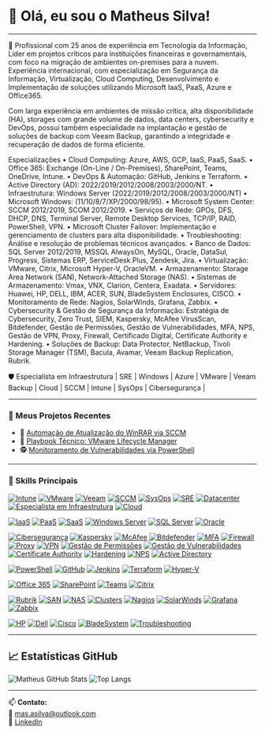 # 👋 Olá, eu sou o Matheus Silva!
---
🎯 Profissional com 25 anos de experiência em Tecnologia da Informação, Líder em projetos críticos para instituições financeiras e governamentais, com foco na migração de ambientes on-premises para a nuvem. Experiência internacional, com especialização em Segurança da Informação, Virtualização, Cloud Computing, Desenvolvimento e Implementação de soluções utilizando Microsoft IaaS, PaaS, Azure e Office365.

Com larga experiência em ambientes de missão crítica, alta disponibilidade (HA), storages com grande volume de dados, data centers, cybersecurity e DevOps, possui também especialidade na implantação e gestão de soluções de backup com Veeam Backup, garantindo a integridade e recuperação de dados de forma eficiente.

Especializações
• Cloud Computing: Azure, AWS, GCP, IaaS, PaaS, SaaS.
• Office 365: Exchange (On-Line / On-Premises), SharePoint, Teams, OneDrive, Intune.
• DevOps & Automação: GitHub, Jenkins e Terraform.
• Active Directory (AD): 2022/2019/2012/2008/2003/2000/NT.
• Infraestrutura: Windows Server (2022/2019/2012/2008/2003/2000/NT)
• Microsoft Windows: (11/10/8/7/XP/2000/98/95).
• Microsoft System Center: SCCM 2012/2019, SCOM 2012/2019.
• Serviços de Rede: GPOs, DFS, DHCP, DNS, Terminal Server, Remote Desktop Services, TCP/IP, RAID, PowerShell, VPN.
• Microsoft Cluster Failover: Implementação e gerenciamento de clusters para alta disponibilidade.
• Troubleshooting: Análise e resolução de problemas técnicos avançados.
• Banco de Dados: SQL Server 2012/2019, MSSQL AlwaysOn, MySQL, Oracle, DataSul, Progress, Sistemas ERP, ServiceDesk
Plus, Zendesk, Jira.
• Virtualização: VMware, Citrix, Microsoft Hyper-V, OracleVM.
• Armazenamento: Storage Area Network (SAN), Network-Attached Storage (NAS).
• Sistemas de Armazenamento: Vmax, VNX, Clarion, Centera, Exadata.
• Servidores: Huawei, HP, DELL, IBM, ACER, SUN, BladeSystem Enclosures, CISCO.
• Monitoramento de Rede: Nagios, SolarWinds, Grafana, Zabbix.
• Cybersecurity & Gestão de Segurança da Informação: Estratégia de Cybersecurity, Zero Trust, SIEM, Kaspersky, McAfee VirusScan, Bitdefender, Gestão de Permissões, Gestão de Vulnerabilidades, MFA, NPS, Gestão de VPN, Proxy, Firewall, Certificado Digital, Certificate Authority e Hardening.
• Soluções de Backup: Data Protector, NetBackup, Tivoli Storage Manager (TSM), Bacula, Avamar, Veeam Backup Replication, Rubrik.
  
🛡️ Especialista em Infraestrutura | SRE | Windows | Azure | VMware | Veeam Backup | Cloud | SCCM | Intune | SysOps | Cibersegurança |

---

### 🚀 Meus Projetos Recentes
- 🔧 [Automação de Atualização do WinRAR via SCCM](https://github.com/masasilva/automacao-winrar-sccm)
- 📘 [Playbook Técnico: VMware Lifecycle Manager](https://github.com/masasilva/playbook-vmware-lifecycle)
- 🕵️ [Monitoramento de Vulnerabilidades via PowerShell](https://github.com/masasilva/monitoramento-vulnerabilidades)

---

### 🧰 Skills Principais
<!-- Gerenciamento e Infraestrutura -->
[![Intune](https://img.shields.io/badge/-Intune-0078D4?style=flat&logo=microsoft&logoColor=white)](https://learn.microsoft.com/en-us/mem/intune/)
[![VMware](https://img.shields.io/badge/-VMware-607078?style=flat&logo=vmware&logoColor=white)](https://www.vmware.com/)
[![Veeam](https://img.shields.io/badge/-Veeam_Backup-21A366?style=flat&logoColor=white)](https://www.veeam.com/)
[![SCCM](https://img.shields.io/badge/-SCCM-2C2C2C?style=flat&logo=microsoft&logoColor=white)](https://learn.microsoft.com/en-us/mem/configmgr/)
[![SysOps](https://img.shields.io/badge/-SysOps-5A5A5A?style=flat&logo=linux&logoColor=white)](https://aws.amazon.com/certification/certified-sysops-admin-associate/)
[![SRE](https://img.shields.io/badge/-SRE-0A66C2?style=flat&logo=google&logoColor=white)](https://sre.google/)
[![Datacenter](https://img.shields.io/badge/-Datacenter-6E6E6E?style=flat&logo=cisco&logoColor=white)](https://www.ibm.com/topics/data-center)
[![Especialista em Infraestrutura](https://img.shields.io/badge/-Infraestrutura-34495E?style=flat&logo=server&logoColor=white)](https://learn.microsoft.com/en-us/)
[![Cloud](https://img.shields.io/badge/-Cloud-00C7B7?style=flat&logo=cloudflare&logoColor=white)](https://azure.microsoft.com/)

<!-- Plataformas e Serviços -->
[![IaaS](https://img.shields.io/badge/-IaaS-3E8EDE?style=flat&logo=azuredevops&logoColor=white)](https://azure.microsoft.com/en-us/overview/what-is-iaas/)
[![PaaS](https://img.shields.io/badge/-PaaS-008080?style=flat&logo=azuredevops&logoColor=white)](https://azure.microsoft.com/en-us/overview/what-is-paas/)
[![SaaS](https://img.shields.io/badge/-SaaS-20C997?style=flat&logo=azuredevops&logoColor=white)](https://azure.microsoft.com/en-us/overview/what-is-saas/)
[![Windows Server](https://img.shields.io/badge/-Windows_Server-0078D6?style=flat&logo=windows&logoColor=white)](https://www.microsoft.com/en-us/windows-server)
[![SQL Server](https://img.shields.io/badge/-SQL_Server-CC2927?style=flat&logo=microsoftsqlserver&logoColor=white)](https://www.microsoft.com/en-us/sql-server)
[![Oracle](https://img.shields.io/badge/-Oracle-F80000?style=flat&logo=oracle&logoColor=white)](https://www.oracle.com/)

<!-- Segurança da Informação -->
[![Cibersegurança](https://img.shields.io/badge/-Cybersegurança-8A2BE2?style=flat&logo=security&logoColor=white)](https://www.cisa.gov/)
[![Kaspersky](https://img.shields.io/badge/-Kaspersky-006C54?style=flat&logoColor=white)](https://www.kaspersky.com/)
[![McAfee](https://img.shields.io/badge/-McAfee-VirusScan-C8102E?style=flat&logoColor=white)](https://www.mcafee.com/)
[![Bitdefender](https://img.shields.io/badge/-Bitdefender-ED1C24?style=flat&logoColor=white)](https://www.bitdefender.com/)
[![MFA](https://img.shields.io/badge/-MFA-5D3FD3?style=flat&logo=okta&logoColor=white)](https://learn.microsoft.com/en-us/azure/active-directory/authentication/concept-mfa-howitworks)
[![Firewall](https://img.shields.io/badge/-Firewall-DC143C?style=flat&logo=fortinet&logoColor=white)](https://learn.microsoft.com/en-us/azure/firewall/)
[![Proxy](https://img.shields.io/badge/-Proxy_Servers-3F51B5?style=flat&logo=squid&logoColor=white)](https://wiki.squid-cache.org/)
[![VPN](https://img.shields.io/badge/-VPN-1E90FF?style=flat&logo=wireguard&logoColor=white)](https://www.wireguard.com/)
[![Gestão de Permissões](https://img.shields.io/badge/-Gestão_de_Permissões-4B0082?style=flat)]()
[![Gestão de Vulnerabilidades](https://img.shields.io/badge/-Gestão_de_Vulnerabilidades-B22222?style=flat)]()
[![Certificate Authority](https://img.shields.io/badge/-Certificate_Authority-228B22?style=flat)]()
[![Hardening](https://img.shields.io/badge/-Hardening-556B2F?style=flat)]()
[![NPS](https://img.shields.io/badge/-NPS_Server-4682B4?style=flat)]()
[![Active Directory](https://img.shields.io/badge/-Active_Directory-1E90FF?style=flat&logo=microsoft&logoColor=white)](https://learn.microsoft.com/en-us/windows-server/identity/ad-ds/)

<!-- Ferramentas de DevOps e Automação -->
[![PowerShell](https://img.shields.io/badge/-PowerShell-5391FE?style=flat&logo=powershell&logoColor=white)](https://learn.microsoft.com/en-us/powershell/)
[![GitHub](https://img.shields.io/badge/-GitHub-181717?style=flat&logo=github&logoColor=white)](https://github.com/)
[![Jenkins](https://img.shields.io/badge/-Jenkins-D24939?style=flat&logo=jenkins&logoColor=white)](https://www.jenkins.io/)
[![Terraform](https://img.shields.io/badge/-Terraform-7B42BC?style=flat&logo=terraform&logoColor=white)](https://www.terraform.io/)
[![Hyper-V](https://img.shields.io/badge/-Hyper--V-0063B1?style=flat&logo=windows&logoColor=white)](https://learn.microsoft.com/en-us/virtualization/hyper-v-on-windows/)

<!-- Produtividade e Colaboração -->
[![Office 365](https://img.shields.io/badge/-Office_365-D83B01?style=flat&logo=microsoftoffice&logoColor=white)](https://www.office.com/)
[![SharePoint](https://img.shields.io/badge/-SharePoint-0078D4?style=flat&logo=microsoft&logoColor=white)](https://www.microsoft.com/sharepoint)
[![Teams](https://img.shields.io/badge/-Microsoft_Teams-6264A7?style=flat&logo=microsoftteams&logoColor=white)](https://www.microsoft.com/en-us/microsoft-teams/group-chat-software)
[![Citrix](https://img.shields.io/badge/-Citrix-00A1E0?style=flat&logo=citrix&logoColor=white)](https://www.citrix.com/)

<!-- Infraestrutura e Monitoramento -->
[![Rubrik](https://img.shields.io/badge/-Rubrik-00ADEF?style=flat&logoColor=white)](https://www.rubrik.com/)
[![SAN](https://img.shields.io/badge/-Storage_Area_Network-778899?style=flat)]()
[![NAS](https://img.shields.io/badge/-Network_Attached_Storage-708090?style=flat)]()
[![Clusters](https://img.shields.io/badge/-Clusters-6A5ACD?style=flat)]()
[![Nagios](https://img.shields.io/badge/-Nagios-000000?style=flat&logo=nagios&logoColor=white)](https://www.nagios.org/)
[![SolarWinds](https://img.shields.io/badge/-SolarWinds-F28C28?style=flat)](https://www.solarwinds.com/)
[![Grafana](https://img.shields.io/badge/-Grafana-F46800?style=flat&logo=grafana&logoColor=white)](https://grafana.com/)
[![Zabbix](https://img.shields.io/badge/-Zabbix-DC382D?style=flat&logo=zabbix&logoColor=white)](https://www.zabbix.com/)

<!-- Outros -->
[![HP](https://img.shields.io/badge/-HP-0096D6?style=flat&logo=hp&logoColor=white)](https://www.hp.com/)
[![Dell](https://img.shields.io/badge/-Dell-007DB8?style=flat&logo=dell&logoColor=white)](https://www.dell.com/)
[![Cisco](https://img.shields.io/badge/-Cisco-1BA0D7?style=flat&logo=cisco&logoColor=white)](https://www.cisco.com/)
[![BladeSystem](https://img.shields.io/badge/-BladeSystem-696969?style=flat)]()
[![Troubleshooting](https://img.shields.io/badge/-Troubleshooting-808080?style=flat)]()


---

## 📈 Estatísticas GitHub

![Matheus GitHub Stats](https://github-readme-stats.vercel.app/api?username=masasilva&show_icons=true&theme=default)
![Top Langs](https://github-readme-stats.vercel.app/api/top-langs/?username=masasilva&layout=compact)

---

📫 **Contato:**  
📧 mas.asilva@outlook.com  
🔗 [LinkedIn](https://www.linkedin.com/in/matheus-s-6a6b0734b)


